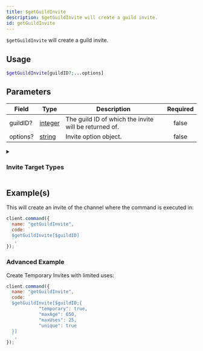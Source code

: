 ```yaml
---
title: $getGuildInvite
description: $getGuildInvite will create a guild invite.
id: getGuildInvite
---
```


`$getGuildInvite` will create a guild invite.

## Usage

```php
$getGuildInvite[guildID?;...options]
```

## Parameters

| Field    | Type                                                                                                | Description                                           | Required |
| -------- | --------------------------------------------------------------------------------------------------- | ----------------------------------------------------- | :------: |
| guildID? | [integer](https://developer.mozilla.org/en-US/docs/Web/JavaScript/Reference/Global_Objects/Integer) | The guild ID of which the invite will be returned of. |  false   |
| options? | [string](https://developer.mozilla.org/en-US/docs/Web/JavaScript/Reference/Global_Objects/String)   | Invite option object.                                 |  false   |

<details>
  <summary><h3> Invite Target Types </h3></summary>

| TYPE                 | VALUE |
| -------------------- | ----- |
| STREAM               | 1     |
| EMBEDDED_APPLICATION | 2     |

</details>

## Example(s)

This will create an invite of the channel where the command is executed in:

```javascript
client.command({
  name: "getGuildInvite",
  code: `
  $getGuildInvite[$guildID]
  `,
});
```

### Advanced Example

Create Temporary Invites with limited uses:

```javascript
client.command({
  name: "getGuildInvite",
  code: `
  $getGuildInvite[$guildID;{
            "temporary": true,
            "maxAge": 650,
            "maxUses": 25,
            "unique": true
  }]
  `,
});
```
